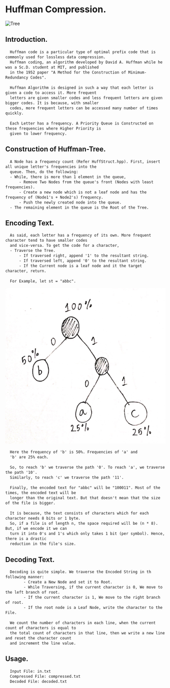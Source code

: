 # **Huffman Compression.**

![Tree](https://external-content.duckduckgo.com/iu/?u=https%3A%2F%2Fi2.wp.com%2Fwww.techiedelight.com%2Fwp-content%2Fuploads%2F2016%2F11%2FHuffman-Coding-6.png%3Fresize%3D426%252C413%26ssl%3D1&f=1&nofb=1)

## Introduction.
      Huffman code is a particular type of optimal prefix code that is commonly used for lossless data compression.
      Huffman coding, an algorithm developed by David A. Huffman while he was a Sc.D. student at MIT, and published
      in the 1952 paper "A Method for the Construction of Minimum-Redundancy Codes".

      Huffman Algorithm is designed in such a way that each letter is given a code to access it. More frequent 
      letters are given smaller codes and less frequent letters are given bigger codes. It is because, with smaller
      codes, more frequent letters can be accessed many number of times quickly.
      
      Each Letter has a frequency. A Priority Queue is Constructed on these frequencies where Higher Priority is
      given to lower frequency.

## Construction of Huffman-Tree.
      A Node has a frequency count (Refer HuffStruct.hpp). First, insert all unique letter's frequencies into the
      queue. Then, do the following:
      - While, there is more than 1 element in the queue,
          - Remove Two Nodes from the queue's front (Nodes with least frequencies).
          - Create a new node which is not a leaf node and has the frequency of (Node1's + Node2's) frequency.
          - Push the newly created node into the queue.
      - The remaining element in the queue is the Root of the Tree.
      
## Encoding Text.
      As said, each letter has a frequency of its own. More frequent character tend to have smaller codes
      and vice-versa. To get the code for a character, 
      - Traverse the Tree.
          - If traversed right, append '1' to the resultant string.
          - If traversed left, append '0' to the resultant string.
          - If the Current node is a leaf node and it the target character, return.
      
      For Example, let st = "abbc".
![Tree](https://github.com/manosriram/Huffman-Coding/blob/master/Static/Tree.PNG)      

      Here the frequency of 'b' is 50%. Frequencies of 'a' and
      'b' are 25% each.
      
      So, to reach 'b' we traverse the path '0'. To reach 'a', we traverse the path '10'.
      Similarly, to reach 'c' we traverse the path '11'.
      
      Finally, the encoded text for "abbc" will be "100011". Most of the times, the encoded text will be
      longer than the original text. But that doesn't mean that the size of the file is bigger.
      
      It is because, the text consists of characters which for each character needs 8 bits or 1 byte.
      So, if a file is of length n, the space required will be (n * 8). But, if we encode it we can
      turn it into 0's and 1's which only takes 1 bit (per symbol). Hence, there is a drastic 
      reduction in the file's size.

## Decoding Text.
      Decoding is quite simple. We traverse the Encoded String in th following manner:
            - Create a New Node and set it to Root.
            - While Traversing, if the current character is 0, We move to the left branch of root.
            - If the current character is 1, We move to the right branch of root.
            - If the root node is a Leaf Node, write the character to the File.
           
      We count the number of characters in each line, when the current count of characters is equal to
      the total count of characters in that line, then we write a new line and reset the character count
      and increment the line value.


## Usage.
      Input File: in.txt
      Compressed File: compressed.txt
      Decoded File: decoded.txt
